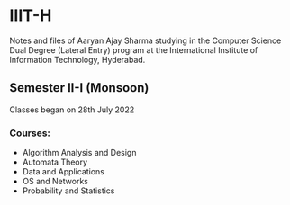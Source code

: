 # IIIT-H

Notes and files of Aaryan Ajay Sharma studying in the Computer Science Dual Degree (Lateral Entry) program at the International Institute of Information Technology, Hyderabad.

## Semester II-I (Monsoon)
Classes began on 28th July 2022

### Courses:
- Algorithm Analysis and Design
- Automata Theory
- Data and Applications
- OS and Networks
- Probability and Statistics


